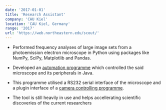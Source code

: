 ```yaml
---
date: '2017-01-01'
title: 'Research Assistant'
company: 'CAU Kiel'
location: 'CAU Kiel, Germany'
range: '2017'
url: 'https://web.northeastern.edu/scout/'
---
```


- Performed frequency analyses of large image sets from a photoemission electron microscope in Python using packages like NumPy, SciPy, Matplotlib and Pandas.

- Developed an [automation programme](https://github.com/dennis-tra/peem-controller) which controlled the said microscope and its peripherals in Java.

- This programme utilised a RS232 serial interface of the microscope and a plugin interface of a [camera controlling programme](https://www.micro-manager.org/).

- The tool is still heavily in use and helps accellerating scientific discoveries of the current researchers
